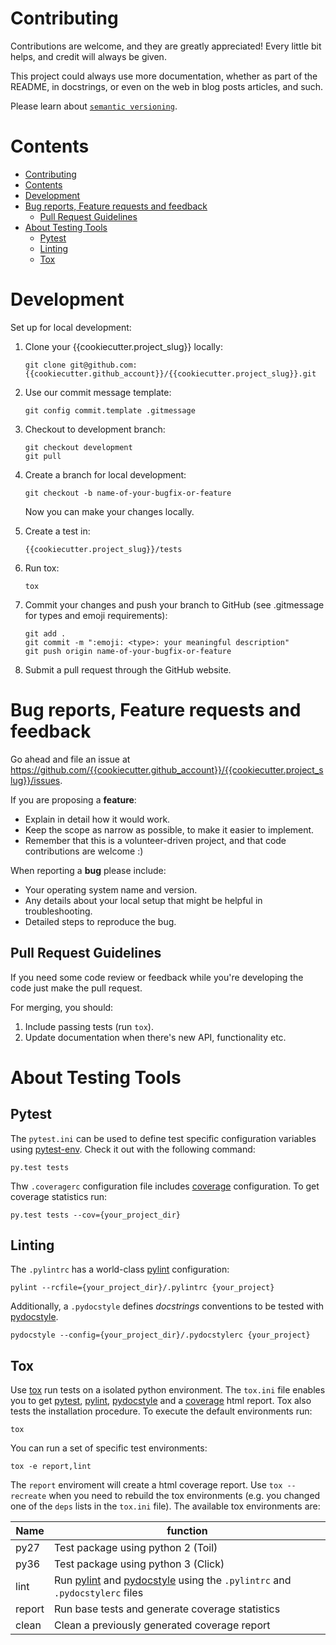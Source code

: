 # Contributing

Contributions are welcome, and they are greatly appreciated! Every
little bit helps, and credit will always be given.

This project could always use more documentation, whether as part of the
README, in docstrings, or even on the web in blog posts articles, and such.

Please learn about [`semantic versioning`][semver].

# Contents

- [Contributing](#contributing)
- [Contents](#contents)
- [Development](#development)
- [Bug reports, Feature requests and feedback](#bug-reports-feature-requests-and-feedback)
    - [Pull Request Guidelines](#pull-request-guidelines)
- [About Testing Tools](#about-testing-tools)
    - [Pytest](#pytest)
    - [Linting](#linting)
    - [Tox](#tox)

# Development

Set up for local development:

1. Clone your {{cookiecutter.project_slug}} locally:

    ```
    git clone git@github.com:{{cookiecutter.github_account}}/{{cookiecutter.project_slug}}.git
    ```

2. Use our commit message template:

    ```
    git config commit.template .gitmessage
    ```

3. Checkout to development branch:

    ```
    git checkout development
    git pull
    ```

4. Create a branch for local development:

    ```
    git checkout -b name-of-your-bugfix-or-feature
    ```

    Now you can make your changes locally.

5. Create a test in:

    ```
    {{cookiecutter.project_slug}}/tests
    ```

6. Run tox:

    ```
    tox
    ```

9. Commit your changes and push your branch to GitHub (see .gitmessage for types and emoji requirements):

    ```
    git add .
    git commit -m ":emoji: <type>: your meaningful description"
    git push origin name-of-your-bugfix-or-feature
    ```

9. Submit a pull request through the GitHub website.

# Bug reports, Feature requests and feedback

Go ahead and file an issue at https://github.com/{{cookiecutter.github_account}}/{{cookiecutter.project_slug}}/issues.

If you are proposing a **feature**:

* Explain in detail how it would work.
* Keep the scope as narrow as possible, to make it easier to implement.
* Remember that this is a volunteer-driven project, and that code contributions are welcome :)

When reporting a **bug** please include:

* Your operating system name and version.
* Any details about your local setup that might be helpful in troubleshooting.
* Detailed steps to reproduce the bug.

## Pull Request Guidelines

If you need some code review or feedback while you're developing the code just make the pull request.

For merging, you should:

1. Include passing tests (run `tox`).
2. Update documentation when there's new API, functionality etc.

# About Testing Tools

## Pytest

The `pytest.ini` can be used to define test specific configuration variables using [pytest-env][pytest-env]. Check it out with the following command:

    py.test tests

Thw `.coveragerc` configuration file includes [coverage][coverage] configuration. To get coverage statistics run:

    py.test tests --cov={your_project_dir}

## Linting

The `.pylintrc` has a world-class [pylint][pylint] configuration:

    pylint --rcfile={your_project_dir}/.pylintrc {your_project}

Additionally, a `.pydocstyle` defines *docstrings* conventions to be tested with [pydocstyle][pydocstyle].

    pydocstyle --config={your_project_dir}/.pydocstylerc {your_project}

## Tox

Use [tox][tox] run tests on a isolated python environment. The `tox.ini` file enables you to get [pytest][pytest], [pylint][pylint], [pydocstyle][pydocstyle] and a [coverage][coverage] html report. Tox also tests the installation procedure. To execute the default environments run:

    tox

You can run a set of specific test environments:

    tox -e report,lint

The `report` enviroment will create a html coverage report. Use `tox --recreate` when you need to rebuild the tox environments (e.g. you changed one of the `deps` lists in the `tox.ini` file). The available tox environments are:

| Name   | function                                                                                          |
| ------ | ------------------------------------------------------------------------------------------------- |
| py27   | Test package using python 2 (Toil)                                                                |
| py36   | Test package using python 3 (Click)                                                               |
| lint   | Run [pylint][pylint] and [pydocstyle][pydocstyle] using the `.pylintrc` and `.pydocstylerc` files |
| report | Run base tests and generate coverage statistics                                                   |
| clean  | Clean a previously generated coverage report                                                      |

<!-- References -->

[pytest]: https://docs.pytest.org/en/latest/
[pytest-env]: https://github.com/MobileDynasty/pytest-env
[semver]: http://semver.org/
[tox]: http://tox.readthedocs.io/
[pydocstyle]: http://www.pydocstyle.org/en
[pylint]: https://www.pylint.org/
[coverage]:https://coverage.readthedocs.io
